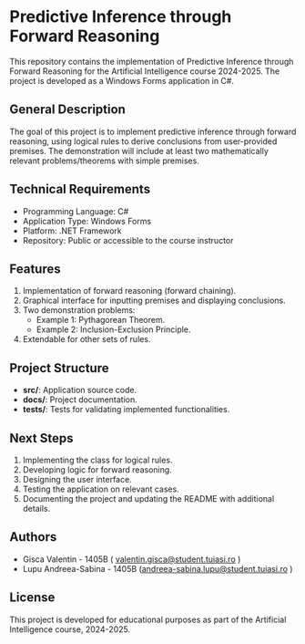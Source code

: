 # Predictive Inference through Forward Reasoning

This repository contains the implementation of Predictive Inference through Forward Reasoning for the Artificial Intelligence course 2024-2025. The project is developed as a Windows Forms application in C#.

## General Description

The goal of this project is to implement predictive inference through forward reasoning, using logical rules to derive conclusions from user-provided premises. The demonstration will include at least two mathematically relevant problems/theorems with simple premises.

## Technical Requirements

- Programming Language: C#
- Application Type: Windows Forms
- Platform: .NET Framework
- Repository: Public or accessible to the course instructor

## Features

1. Implementation of forward reasoning (forward chaining).
2. Graphical interface for inputting premises and displaying conclusions.
3. Two demonstration problems:
   - Example 1: Pythagorean Theorem.
   - Example 2: Inclusion-Exclusion Principle.
4. Extendable for other sets of rules.

## Project Structure

- **src/**: Application source code.
- **docs/**: Project documentation.
- **tests/**: Tests for validating implemented functionalities.

## Next Steps

1. Implementing the class for logical rules.
2. Developing logic for forward reasoning.
3. Designing the user interface.
4. Testing the application on relevant cases.
5. Documenting the project and updating the README with additional details.

## Authors

- Gisca Valentin - 1405B ( valentin.gisca@student.tuiasi.ro )
- Lupu Andreea-Sabina - 1405B (andreea-sabina.lupu@student.tuiasi.ro )

## License

This project is developed for educational purposes as part of the Artificial Intelligence course, 2024-2025.
